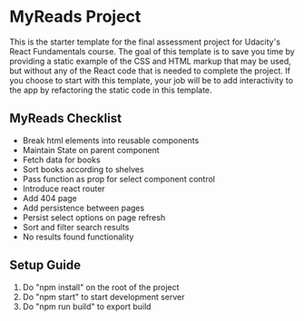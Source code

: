 # MyReads Project

  

This is the starter template for the final assessment project for Udacity's React Fundamentals course. The goal of this template is to save you time by providing a static example of the CSS and HTML markup that may be used, but without any of the React code that is needed to complete the project. If you choose to start with this template, your job will be to add interactivity to the app by refactoring the static code in this template.

  

## MyReads Checklist

 - Break html elements into reusable components
 - Maintain State on parent component
 - Fetch data for books
 - Sort books according to shelves
 - Pass function as prop for select component control
 - Introduce react router
 - Add 404 page
 - Add persistence between pages
 - Persist select options on page refresh
 - Sort and filter search results
 - No results found functionality


## Setup Guide

 1. Do "npm install" on the root of the project
 2. Do "npm start" to start development server
 3. Do "npm run build" to export build
